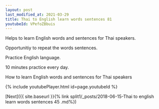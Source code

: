 ```yaml
---
layout: post
last_modified_at: 2021-03-29
title: Thai to English learn words sentences 81 
youtubeId: VPefoZBbuis
---
```

 
 
Helps to learn English words and sentences for Thai speakers.

Opportunitiy to repeat the words sentences. 

Practice English language. 
 
10 minutes practice every day. 
 
How to learn English words and sentences for Thai speakers 
 
{% include youtubePlayer.html id=page.youtubeId %}
 
 
[Next]({{ site.baseurl }}{% link  split1/_posts/2018-06-15-Thai to english learn words sentences 45 .md%})
 
